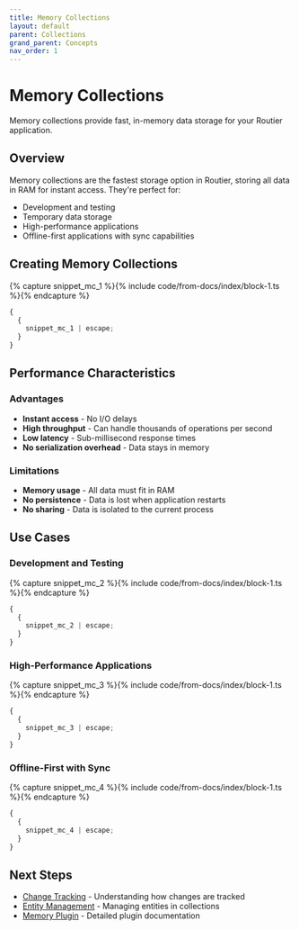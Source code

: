 ```yaml
---
title: Memory Collections
layout: default
parent: Collections
grand_parent: Concepts
nav_order: 1
---
```


# Memory Collections

Memory collections provide fast, in-memory data storage for your Routier application.

## Overview

Memory collections are the fastest storage option in Routier, storing all data in RAM for instant access. They're perfect for:

- Development and testing
- Temporary data storage
- High-performance applications
- Offline-first applications with sync capabilities

## Creating Memory Collections

{% capture snippet_mc_1 %}{% include code/from-docs/index/block-1.ts %}{% endcapture %}

```ts
{
  {
    snippet_mc_1 | escape;
  }
}
```

## Performance Characteristics

### Advantages

- **Instant access** - No I/O delays
- **High throughput** - Can handle thousands of operations per second
- **Low latency** - Sub-millisecond response times
- **No serialization overhead** - Data stays in memory

### Limitations

- **Memory usage** - All data must fit in RAM
- **No persistence** - Data is lost when application restarts
- **No sharing** - Data is isolated to the current process

## Use Cases

### Development and Testing

{% capture snippet_mc_2 %}{% include code/from-docs/index/block-1.ts %}{% endcapture %}

```ts
{
  {
    snippet_mc_2 | escape;
  }
}
```

### High-Performance Applications

{% capture snippet_mc_3 %}{% include code/from-docs/index/block-1.ts %}{% endcapture %}

```ts
{
  {
    snippet_mc_3 | escape;
  }
}
```

### Offline-First with Sync

{% capture snippet_mc_4 %}{% include code/from-docs/index/block-1.ts %}{% endcapture %}

```ts
{
  {
    snippet_mc_4 | escape;
  }
}
```

## Next Steps

- [Change Tracking](change-tracking.md) - Understanding how changes are tracked
- [Entity Management](entity-management.md) - Managing entities in collections
- [Memory Plugin](../plugins/built-in-plugins/memory/README.md) - Detailed plugin documentation
